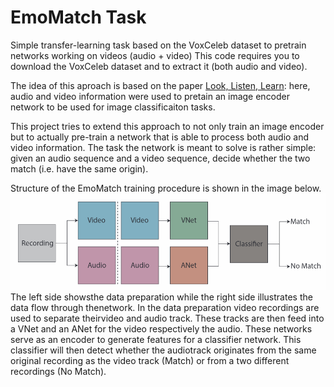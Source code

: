 # EmoMatch Task
Simple transfer-learning task based on the VoxCeleb dataset to pretrain networks working on videos (audio + video)
This code requires you to download the VoxCeleb dataset and to extract it (both audio and video).

The idea of this aproach is based on the paper [Look, Listen, Learn](https://arxiv.org/abs/1705.08168): here, audio and video information were used to pretain an image encoder network to be used for image classificaiton tasks.

This project tries to extend this approach to not only train an image encoder but to actually pre-train a network that is able to process both audio and video information. The task the network is meant to solve is rather simple: given an audio sequence and a video sequence, decide whether the two match (i.e. have the same origin).


Structure of the EmoMatch training procedure is shown in the image below. 
![](avnet_model.png)
The left side showsthe data preparation while the right side illustrates the data flow through thenetwork.  In  the  data  preparation  video  recordings  are  used  to  separate  theirvideo and audio track. These tracks are then feed into a VNet and an ANet for the video respectively the audio. These networks serve as an encoder to generate features for a classifier network. This classifier will then detect whether the audiotrack originates from the same original recording as the video track (Match) or from a two different recordings (No Match).
